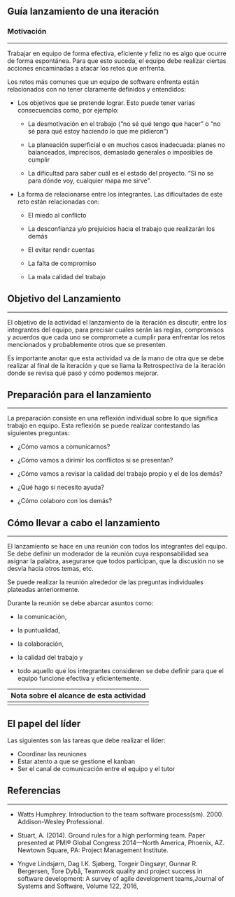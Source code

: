 ## Guía lanzamiento de una iteración

### Motivación

---

Trabajar en equipo de forma efectiva, eficiente y feliz no es algo que ocurre de forma espontánea. Para que esto suceda, el equipo debe realizar ciertas acciones encaminadas a atacar los retos que enfrenta.

Los retos más comunes que un equipo de software enfrenta están relacionados con no tener claramente definidos y entendidos:

- Los objetivos que se pretende lograr. Esto puede tener varias consecuencias como, por ejemplo:

  - La desmotivación en el trabajo (“no sé qué tengo que hacer” o “no sé para qué estoy haciendo lo que me pidieron”)

  - La planeación superficial o en muchos casos inadecuada: planes no balanceados, imprecisos, demasiado generales o imposibles de cumplir

  - La dificultad para saber cuál es el estado del proyecto. “Si no se para dónde voy, cualquier mapa me sirve”.

- La forma de relacionarse entre los integrantes. Las dificultades de este reto están relacionadas con:

  - El miedo al conflicto

  - La desconfianza y/o prejuicios hacia el trabajo que realizarán los demás

  - El evitar rendir cuentas

  - La falta de compromiso

  - La mala calidad del trabajo

## Objetivo del Lanzamiento

---

El objetivo de la actividad el lanzamiento de la iteración es discutir, entre los integrantes del equipo, para precisar cuáles serán las reglas, compromisos y acuerdos que cada uno se compromete a cumplir para enfrentar los retos mencionados y probablemente otros que se presenten.

Es importante anotar que esta actividad va de la mano de otra que se debe realizar al final de la iteración y que se llama la Retrospectiva de la iteración donde se revisa qué pasó y cómo podemos mejorar.

## Preparación para el lanzamiento

---

La preparación consiste en una reflexión individual sobre lo que significa trabajo en equipo. Esta reflexión se puede realizar contestando las siguientes preguntas:

- ¿Cómo vamos a comunicarnos?

- ¿Cómo vamos a dirimir los conflictos si se presentan?

- ¿Cómo vamos a revisar la calidad del trabajo propio y el de los demás?

- ¿Qué hago si necesito ayuda?

- ¿Cómo colaboro con los demás?

## Cómo llevar a cabo el lanzamiento

---

El lanzamiento se hace en una reunión con todos los integrantes del equipo. Se debe definir un moderador de la reunión cuya responsabilidad sea asignar la palabra, asegurarse que todos participan, que la discusión no se desvía hacia otros temas, etc.

Se puede realizar la reunión alrededor de las preguntas individuales plateadas anteriormente.

Durante la reunión se debe abarcar asuntos como:

- la comunicación,

- la puntualidad,

- la colaboración,

- la calidad del trabajo y

- todo aquello que los integrantes consideren se debe definir para que el equipo funcione efectiva y eficientemente.

| Nota sobre el alcance de esta actividad |
| --------------------------------------- |
|                                         |

## El papel del líder

Las siguientes son las tareas que debe realizar el líder:

- Coordinar las reuniones
- Estar atento a que se gestione el kanban
- Ser el canal de comunicación entre el equipo y el tutor

## Referencias

---

- Watts Humphrey. Introduction to the team software process(sm). 2000. Addison-Wesley Professional.

- Stuart, A. (2014). Ground rules for a high performing team. Paper presented at PMI® Global Congress 2014—North America, Phoenix, AZ. Newtown Square, PA: Project Management Institute.

- Yngve Lindsjørn, Dag I.K. Sjøberg, Torgeir Dingsøyr, Gunnar R. Bergersen, Tore Dybå, Teamwork quality and project success in software development: A survey of agile development teams,Journal of Systems and Software, Volume 122, 2016,
